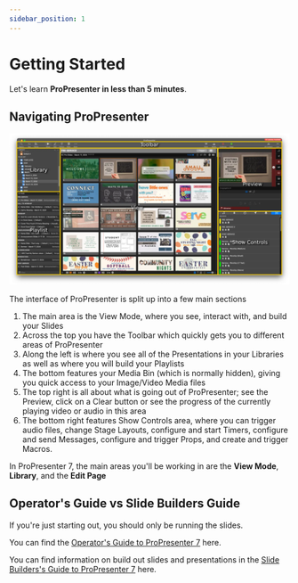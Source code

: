 ```yaml
---
sidebar_position: 1
---
```


# Getting Started

Let's learn **ProPresenter in less than 5 minutes**.

## Navigating ProPresenter

![Labeled Interface](./img/intro/pp7-overview-gt.webp)

The interface of ProPresenter is split up into a few main sections

1. The main area is the View Mode, where you see, interact with, and build your Slides
2. Across the top you have the Toolbar which quickly gets you to different areas of ProPresenter
3. Along the left is where you see all of the Presentations in your Libraries as well as where you will build your Playlists
4. The bottom features your Media Bin (which is normally hidden), giving you quick access to your Image/Video Media files
5. The top right is all about what is going out of ProPresenter; see the Preview, click on a Clear button or see the progress of the currently playing video or audio in this area
6. The bottom right features Show Controls area, where you can trigger audio files, change Stage Layouts, configure and start Timers, configure and send Messages, configure and trigger Props, and create and trigger Macros.

In ProPresenter 7, the main areas you'll be working in are the **View Mode**, **Library**, and the **Edit Page**

## Operator's Guide vs Slide Builders Guide

If you're just starting out, you should only be running the slides.

You can find the [Operator's Guide to ProPresenter 7](../category/slide-operator-guide) here.

You can find information on build out slides and presentations in the [Slide Builders's Guide to ProPresenter 7](./2-builder-guide/1-creating-first-presentation.md) here.

